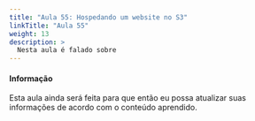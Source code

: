 ```yaml
---
title: "Aula 55: Hospedando um website no S3"
linkTitle: "Aula 55"
weight: 13
description: >
  Nesta aula é falado sobre
---
```


<div class="alert alert-info">
  <h4>Informação</h4>
  <p>Esta aula ainda será feita para que então eu possa atualizar suas informações de acordo com o conteúdo aprendido.</p>
</div>